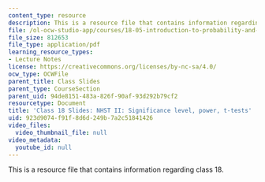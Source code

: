 ```yaml
---
content_type: resource
description: This is a resource file that contains information regarding class 18.
file: /ol-ocw-studio-app/courses/18-05-introduction-to-probability-and-statistics-spring-2014/923d9074f91f8d6d249b7a2c51841426_MIT18_05S14_class18_slides.pdf
file_size: 812653
file_type: application/pdf
learning_resource_types:
- Lecture Notes
license: https://creativecommons.org/licenses/by-nc-sa/4.0/
ocw_type: OCWFile
parent_title: Class Slides
parent_type: CourseSection
parent_uid: 94de8151-483a-826f-90af-93d292b79cf2
resourcetype: Document
title: 'Class 18 Slides: NHST II: Significance level, power, t-tests'
uid: 923d9074-f91f-8d6d-249b-7a2c51841426
video_files:
  video_thumbnail_file: null
video_metadata:
  youtube_id: null
---
```

This is a resource file that contains information regarding class 18.